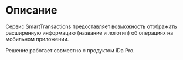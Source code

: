 # Описание

Сервис SmartTransactions предоставляет возможность отображать расширенную информацию (название и логотип) об операциях на мобильном приложении. 

Решение работает совместно с продуктом iDa Pro.